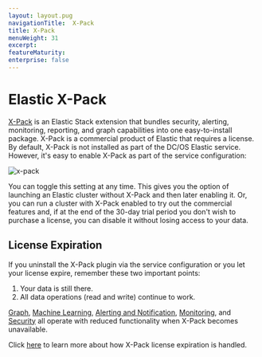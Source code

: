```yaml
---
layout: layout.pug
navigationTitle:  X-Pack
title: X-Pack
menuWeight: 31
excerpt:
featureMaturity:
enterprise: false
---
```


<!-- This source repo for this topic is https://github.com/mesosphere/dcos-commons -->


# Elastic X-Pack

[X-Pack](https://www.elastic.co/guide/en/x-pack/current/xpack-introduction.html) is an Elastic Stack extension that bundles security, alerting, monitoring, reporting, and graph capabilities into one easy-to-install package. X-Pack is a commercial product of Elastic that requires a license. By default, X-Pack is not installed as part of the DC/OS Elastic service. However, it's easy to enable X-Pack as part of the service configuration:

![x-pack](/service-docs/beta-program/beta-elastic/v1.0.15-5.5.1-beta/img/x-pack.png)

You can toggle this setting at any time. This gives you the option of launching an Elastic cluster without X-Pack and then later enabling it. Or, you can run a cluster with X-Pack enabled to try out the commercial features and, if at the end of the 30-day trial period you don't wish to purchase a license, you can disable it without losing access to your data.
  
## License Expiration

If you uninstall the X-Pack plugin via the service configuration or you let your license expire, remember these two important points:
 
1. Your data is still there.
1. All data operations (read and write) continue to work.

[Graph](https://www.elastic.co/guide/en/x-pack/current/graph-getting-started.html), [Machine Learning](https://www.elastic.co/guide/en/x-pack/current/ml-getting-started.html), [Alerting and Notification](https://www.elastic.co/guide/en/x-pack/current/watcher-getting-started.html), [Monitoring](https://www.elastic.co/guide/en/x-pack/current/monitoring-getting-started.html), and [Security](https://www.elastic.co/guide/en/x-pack/current/security-getting-started.html) all operate with reduced functionality when X-Pack becomes unavailable.

Click [here](https://www.elastic.co/guide/en/x-pack/current/license-expiration.html) to learn more about how X-Pack license expiration is handled.
